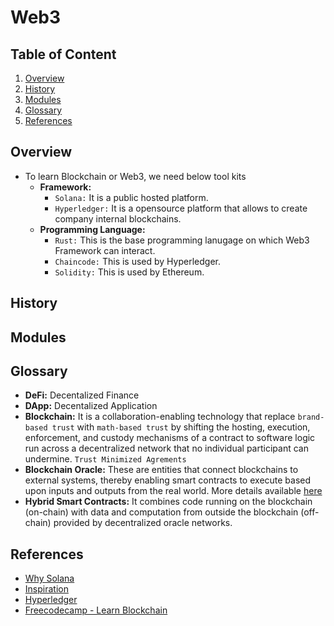 # Web3

## Table of Content
1. [Overview](#overview)
2. [History](#history)
3. [Modules](#modules)
4. [Glossary](#glossary)
5. [References](#references)

## Overview
- To learn Blockchain or Web3, we need below tool kits
  - **Framework:**
    - `Solana:` It is a public hosted platform.
    - `Hyperledger:` It is a opensource platform that allows to create company internal blockchains.
  - **Programming Language:**
    - `Rust:` This is the base programming lanugage on which Web3 Framework can interact. 
    - `Chaincode:` This is used by Hyperledger.
    - `Solidity:` This is used by Ethereum.

## History

## Modules

## Glossary
- **DeFi:** Decentalized Finance
- **DApp:** Decentalized Application
- **Blockchain:** It is a collaboration-enabling technology that replace `brand-based trust` with `math-based trust` by shifting the hosting, execution, enforcement, and custody mechanisms of a contract to software logic run across a decentralized network that no individual participant can undermine. `Trust Minimized Agrements`
- **Blockchain Oracle:** These are entities that connect blockchains to external systems, thereby enabling smart contracts to execute based upon inputs and outputs from the real world. More details available [here](https://chain.link/education/blockchain-oracles#types-of-blockchain-oracles)
- **Hybrid Smart Contracts:** It combines code running on the blockchain (on-chain) with data and computation from outside the blockchain (off-chain) provided by decentralized oracle networks.

## References
- [Why Solana](https://www.investopedia.com/solana-5210472)
- [Inspiration](https://www.youtube.com/watch?v=ERAxd8gl1Eg&list=PLVKLWop9wWA9n9NQZ2GURoB_a1gOezN_e&index=3)
- [Hyperledger](https://www.hyperledger.org/)
- [Freecodecamp - Learn Blockchain](https://www.youtube.com/watch?v=gyMwXuJrbJQ)